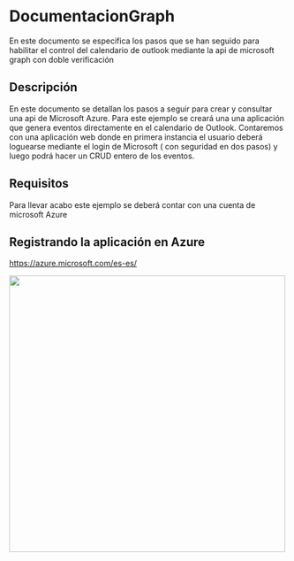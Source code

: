 # DocumentacionGraph
En este documento se especifica los pasos que se han seguido para habilitar el control del calendario de outlook mediante la api de microsoft graph con doble verificación

## Descripción
En este documento se detallan los pasos a seguir para crear y consultar una api de Microsoft Azure. Para este ejemplo se creará una una aplicación que genera eventos directamente en el calendario de Outlook. Contaremos con una aplicación web donde en primera instancia el usuario deberá loguearse mediante el login de Microsoft ( con seguridad en dos pasos) y luego podrá hacer un CRUD entero de los eventos.

## Requisitos
Para llevar acabo este ejemplo se deberá contar con una cuenta de microsoft Azure 

## Registrando la aplicación en Azure
https://azure.microsoft.com/es-es/

<img src="https://raw.github.com/alejandroasc96/DocumentacionGraph/master/MicrosoftGraph/0.png" width="500">
